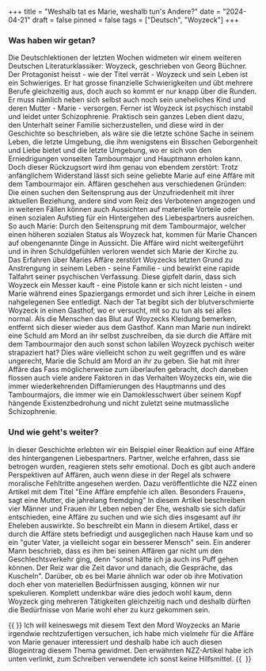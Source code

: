 +++
title = "Weshalb tat es Marie, weshalb tun's Andere?"
date = "2024-04-21"
draft = false
pinned = false
tags = ["Deutsch", "Woyzeck"]
+++
### Was haben wir getan?

Die Deutschlektionen der letzten Wochen widmeten wir einem weiteren Deutschen Literaturklassiker: Woyzeck, geschrieben von Georg Büchner. Der Protagonist heisst - wie der Titel verrät - Woyzeck und sein Leben ist ein Schwieriges. Er hat grosse finanzielle Schwierigkeiten und übt mehrere Berufe gleichzeitig aus, doch auch so kommt er nur knapp über die Runden. Er muss nämlich neben sich selbst auch noch sein uneheliches Kind und deren Mutter - Marie - versorgen. Ferner ist Woyzeck ist psychisch instabil und leidet unter Schizophrenie. Praktisch sein ganzes Leben dient dazu, den Unterhalt seiner Familie sicherzustellen, und diese wird in der Geschichte so beschrieben, als wäre sie die letzte schöne Sache in seinem Leben, die letzte Umgebung, die ihm wenigstens ein Bisschen Geborgenheit und Liebe bietet und die letzte Umgebung, wo er sich von den Erniedrigungen vonseiten Tambourmajor und Hauptmann erholen kann. Doch dieser Rückzugsort wird ihm genau von ebendem zerstört: Trotz anfänglichem Widerstand lässt sich seine geliebte Marie auf eine Affäre mit dem Tambourmajor ein. Affären geschehen aus verschiedenen Gründen: Die einen suchen den Seitensprung aus der Unzufriedenheit mit ihrer aktuellen Beziehung, andere sind vom Reiz des Verbotenen angezogen und in weiteren Fällen können auch Aussichten auf materielle Vorteile oder einen sozialen Aufstieg für ein Hintergehen des Liebespartners ausreichen. So auch Marie: Durch den Seitensprung mit dem Tambourmajor, welcher einen höheren sozialen Status als Woyzeck hat, kommen für Marie Chancen auf obengenannte Dinge in Aussicht. Die Affäre wird nicht weitergeführt und in ihren Schuldgefühlen verloren wendet sich Marie der Kirche zu.\
Das Erfahren über Maries Affäre zerstört Woyzecks letzten Grund zu Anstrengung in seinem Leben - seine Familie - und bewirkt eine rapide Talfahrt seiner psychischen Verfassung. Diese gipfelt darin, dass sich Woyzeck ein Messer kauft - eine Pistole kann er sich nicht leisten - und Marie während eines Spaziergangs ermordet und sich ihrer Leiche in einem nahgelegenen See entledigt. Nach der Tat begibt sich der blutverschmierte Woyzeck in einen Gasthof, wo er versucht, mit so zu tun als sei alles normal. Als die Menschen das Blut auf Woyzecks Kleidung bemerken, entfernt sich dieser wieder aus dem Gasthof. Kann man Marie nun indirekt eine Schuld am Mord an ihr selbst zuschreiben, da sie durch die Affäre mit dem Tambourmajor den auch sonst schon labilen Woyzeck pychisch weiter strapaziert hat? Dies wäre vielleicht schon zu weit gegriffen und es wäre ungerecht, Marie die Schuld am Mord an ihr zu geben. Sie hat mit ihrer Affäre das Fass möglicherweise zum überlaufen gebracht, doch daneben flossen auch viele andere Faktoren in das Verhalten Woyzecks ein, wie die immer wiederkehrenden Diffamierungen des Hauptmanns und des Tambourmajors, die immer wie ein Damoklesschwert über seinem Kopf hängende Existenzbedrohung und nicht zuletzt seine mutmassliche Schizophrenie. 

### Und wie geht's weiter?

In dieser Geschichte erlebten wir ein Beispiel einer Reaktion auf eine Affäre des hintergangenen Liebespartners. Partner, welche erfahren, dass sie betrogen wurden, reagieren stets sehr emotional. Doch es gibt auch andere Perspektiven auf Affären, auch wenn diese in der Regel als schwere moralische Fehltritte angesehen werden. Dazu veröffentlichte die NZZ einen Artikel mit dem Titel "Eine Affäre empfehle ich allen. Besonders Frauen», sagt eine Mutter, die jahrelang fremdging" In diesem Artikel beschreiben vier Männer und Frauen ihr Leben neben der Ehe, weshalb sie sich dafür entschieden, eine Affäre zu suchen und wie sich dies insgesamt auf ihr Eheleben auswirkte. So beschreibt ein Mann in diesem Artikel, dass er durch die Affäre stets befriedigt und ausgeglichen nach Hause kam und so ein "guter Vater, ja vielleicht sogar ein besserer Mensch" sein. Ein anderer Mann beschrieb, dass es ihm bei seinen Affären gar nicht um den Geschlechtsverkehr ging, denn "sonst hätte ich ja auch ins Puff gehen können. Der Reiz war die Zeit davor und danach, die Gespräche, das Kuscheln". Darüber, ob es bei Marie ähnlich war oder ob ihre Motivation doch eher von materiellen Bedürfnissen ausging, können wir nur spekulieren. Komplett undenkbar wäre dies jedoch wohl kaum, denn Woyzeck ging mehreren Tätigkeiten gleichzeitig nach und deshalb dürften die Bedürfnisse von Marie wohl eher zu kurz gekommen sein. 

{{<box title="Wie erging es mir beim Schreiben?"> }} Ich will keineswegs mit diesem Text den Mord Woyzecks an Marie irgendwie rechtzufertigen versuchen, ich habe mich vielmehr für die Affäre von Marie genauer interessiert und deshalb habe ich auch diesen Blogeintrag diesem Thema gewidmet. Den erwähnten NZZ-Artikel habe ich unten verlinkt, zum Schreiben verwendete ich sonst keine Hilfsmittel. {{ </box> }}
